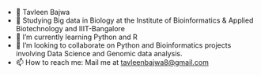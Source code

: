 - 👋 Tavleen Bajwa
- 👀 Studying Big data in Biology at the Institute of Bioinformatics & Applied Biotechnology and IIIT-Bangalore
- 🌱 I’m currently learning Python and R
- 💞️ I’m looking to collaborate on Python and Bioinformatics projects involving Data Science and Genomic data analysis.
- 📫 How to reach me: Mail me at tavleenbajwa8@gmail.com 

<!---
tavleenbajwa8/tavleenbajwa8 is a ✨ special ✨ repository because its `README.md` (this file) appears on your GitHub profile.
You can click the Preview link to take a look at your changes.
--->

